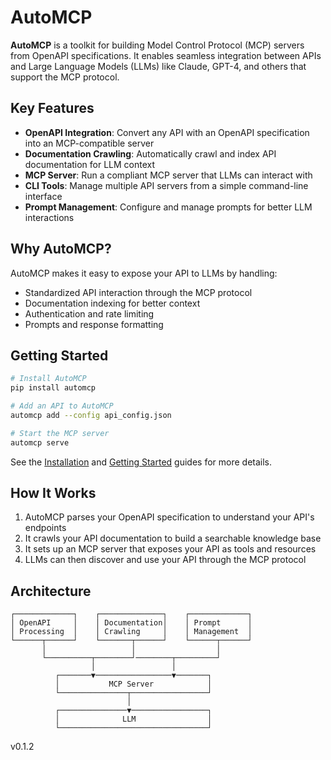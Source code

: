 # AutoMCP

**AutoMCP** is a toolkit for building Model Control Protocol (MCP) servers from OpenAPI specifications. It enables seamless integration between APIs and Large Language Models (LLMs) like Claude, GPT-4, and others that support the MCP protocol.

## Key Features

- **OpenAPI Integration**: Convert any API with an OpenAPI specification into an MCP-compatible server
- **Documentation Crawling**: Automatically crawl and index API documentation for LLM context
- **MCP Server**: Run a compliant MCP server that LLMs can interact with
- **CLI Tools**: Manage multiple API servers from a simple command-line interface
- **Prompt Management**: Configure and manage prompts for better LLM interactions

## Why AutoMCP?

AutoMCP makes it easy to expose your API to LLMs by handling:

- Standardized API interaction through the MCP protocol
- Documentation indexing for better context
- Authentication and rate limiting
- Prompts and response formatting

## Getting Started

```bash
# Install AutoMCP
pip install automcp

# Add an API to AutoMCP
automcp add --config api_config.json

# Start the MCP server
automcp serve
```

See the [Installation](getting-started/installation.md) and [Getting Started](getting-started/quick_start.md) guides for more details.

## How It Works

1. AutoMCP parses your OpenAPI specification to understand your API's endpoints
2. It crawls your API documentation to build a searchable knowledge base
3. It sets up an MCP server that exposes your API as tools and resources
4. LLMs can then discover and use your API through the MCP protocol

## Architecture

```
┌─────────────┐    ┌──────────────┐    ┌─────────────┐
│ OpenAPI     │    │ Documentation│    │ Prompt      │
│ Processing  │    │ Crawling     │    │ Management  │
└──────┬──────┘    └───────┬──────┘    └──────┬──────┘
       │                   │                  │
       └──────────┬────────┘────────┬─────────┘
                  │                 │
          ┌───────▼─────────────────▼───────┐
          │           MCP Server            │
          └───────────────┬─────────────────┘
                          │
          ┌───────────────▼─────────────────┐
          │              LLM                │
          └─────────────────────────────────┘
```

v0.1.2
